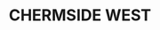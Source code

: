 ---
lastmod: '2025-04-06T06:05:21+00:00'
latitude: -27.385605
layout: suburb
longitude: 153.019449
postcode: '4032'
state: QLD
title: CHERMSIDE WEST
url: /qld/chermside-west/
---